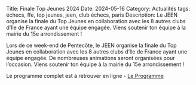 Title: Finale Top Jeunes 2024
Date: 2024-05-16
Category: Actualités
tags: échecs, ffe, top jeunes, jeen, club échecs, paris
Description: Le JEEN organise la finale du Top Jeunes en collaboration avec les 8 autres clubs d’Ile de France ayant une équipe engagée. Viens soutenir ton équipe à la mairie du 15e arrondissement !

Lors de ce week-end de Pentecôte, le JEEN organise la finale du Top Jeunes en collaboration avec les 8 autres clubs d’Ile de France ayant une équipe engagée. De nombreuses animations seront organisées pour l’occasion. Viens soutenir ton équipe à la mairie du 15e arrondissement !  

Le programme complet est à retrouver en ligne - [Le Programme]({static}/static/programme_finale_Top_Jeunes.pdf) 